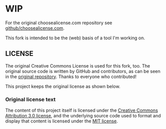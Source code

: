 # WIP

For the original choosealicense.com repository see [github/choosealicense.com](https://github.com/github/choosealicense.com).

This fork is intended to be the (web) basis of a tool I'm working on.

## LICENSE

The original Creative Commons License is used for this fork, too. The original source code is written by GitHub and contributors, as can be seen in the [original repository](https://github.com/github/choosealicense.com). Thanks to everyone who contributed!

This project keeps the original license as shown below.

### Original license text

The content of this project itself is licensed under the [Creative Commons Attribution 3.0 license](https://creativecommons.org/licenses/by/3.0/us/deed.en_US), and the underlying source code used to format and display that content is licensed under the [MIT license](https://opensource.org/licenses/mit-license.php).
